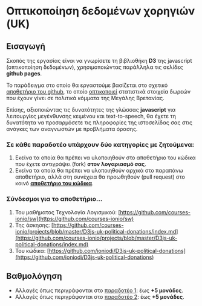 # Οπτικοποίηση δεδομένων χορηγιών (UK)

## Εισαγωγή

Σκοπός της εργασίας είναι να γνωρίσετε τη βιβλιοθήκη **D3** της javascript (οπτικοποίηση δεδομένων), χρησιμοποιώντας παράλληλα τις σελίδες **github pages**.

Το παράδειγμα στο οποίο θα εργαστούμε βασίζεται στο σχετικό [αποθετήριο του github](https://github.com/ioniodi/D3js-uk-political-donations), το οποίο [οπτικοποιεί](https://ioniodi.github.io/D3js-uk-political-donations/full-viz.html) στατιστικά στοιχεία δωρεών που έχουν γίνει σε πολιτικά κόμματα της Μεγάλης Βρετανίας.

Επίσης, αξιοποιώντας τις δυνατότητες της γλώσσας **javascript** για λειτουργίες μεγένθυνσης κειμένου και text-to-speech, θα έχετε τη δυνατότητα να προσαρμόσετε τις πληροφορίες της ιστοσελίδας σας στις ανάγκες των αναγνωστών με προβλήματα όρασης.

### Σε κάθε παραδοτέο υπάρχουν **δύο κατηγορίες** με ζητούμενα:
1. Εκείνα τα οποία θα πρέπει να υλοποιηθούν στο αποθετήριο του κώδικα που έχετε αντιγράψει (fork) **στον λογαριασμό σας**.
2. Εκείνα τα οποία θα πρέπει να υλοποιηθούν αρχικά στο παραπάνω αποθετήριο, αλλά στη συνέχεια θα προωθηθούν (pull request) στο κοινό **[αποθετήριο του κώδικα](https://github.com/ioniodi/D3js-uk-political-donations)**.

### Σύνδεσμοι για το αποθετήριο...
1. Του μαθήματος Τεχνολογία Λογισμικού: [https://github.com/courses-ionio/sw](https://github.com/courses-ionio/sw)
2. Της άσκησης: [https://github.com/courses-ionio/projects/blob/master/D3js-uk-political-donations/index.md](https://github.com/courses-ionio/projects/blob/master/D3js-uk-political-donations/index.md)
3. Του κώδικα: [https://github.com/ioniodi/D3js-uk-political-donations](https://github.com/ioniodi/D3js-uk-political-donations)

## Βαθμολόγηση

* Αλλαγές όπως περιγράφονται στο [παραδοτέο 1](https://github.com/ioniodi/D3js-uk-political-donations/issues/16): έως **+5 μονάδες**.
* Αλλαγές όπως περιγράφονται στο [παραδοτέο 2](https://github.com/ioniodi/D3js-uk-political-donations/issues/17): έως **+5 μονάδες**.
